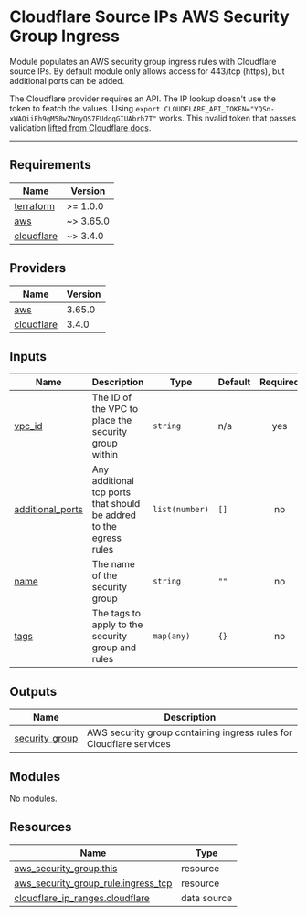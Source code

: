 # Cloudflare Source IPs AWS Security Group Ingress
<!-- BEGIN_TF_DOCS -->
Module populates an AWS security group ingress rules with Cloudflare source IPs. By default module only allows access for 443/tcp (https), but additional ports can be added.

The Cloudflare provider requires an API. The IP lookup doesn't use the token to featch the values. Using `export CLOUDFLARE_API_TOKEN="YQSn-xWAQiiEh9qM58wZNnyQS7FUdoqGIUAbrh7T"` works. This nvalid token that passes validation [lifted from Cloudflare docs](https://developers.cloudflare.com/api/).

----

## Requirements

| Name | Version |
|------|---------|
| <a name="requirement_terraform"></a> [terraform](#requirement\_terraform) | >= 1.0.0 |
| <a name="requirement_aws"></a> [aws](#requirement\_aws) | ~> 3.65.0 |
| <a name="requirement_cloudflare"></a> [cloudflare](#requirement\_cloudflare) | ~> 3.4.0 |

## Providers

| Name | Version |
|------|---------|
| <a name="provider_aws"></a> [aws](#provider\_aws) | 3.65.0 |
| <a name="provider_cloudflare"></a> [cloudflare](#provider\_cloudflare) | 3.4.0 |

## Inputs

| Name | Description | Type | Default | Required |
|------|-------------|------|---------|:--------:|
| <a name="input_vpc_id"></a> [vpc\_id](#input\_vpc\_id) | The ID of the VPC to place the security group within | `string` | n/a | yes |
| <a name="input_additional_ports"></a> [additional\_ports](#input\_additional\_ports) | Any additional tcp ports that should be addred to the egress rules | `list(number)` | `[]` | no |
| <a name="input_name"></a> [name](#input\_name) | The name of the security group | `string` | `""` | no |
| <a name="input_tags"></a> [tags](#input\_tags) | The tags to apply to the security group and rules | `map(any)` | `{}` | no |

## Outputs

| Name | Description |
|------|-------------|
| <a name="output_security_group"></a> [security\_group](#output\_security\_group) | AWS security group containing ingress rules for Cloudflare services |

## Modules

No modules.

## Resources

| Name | Type |
|------|------|
| [aws_security_group.this](https://registry.terraform.io/providers/hashicorp/aws/latest/docs/resources/security_group) | resource |
| [aws_security_group_rule.ingress_tcp](https://registry.terraform.io/providers/hashicorp/aws/latest/docs/resources/security_group_rule) | resource |
| [cloudflare_ip_ranges.cloudflare](https://registry.terraform.io/providers/cloudflare/cloudflare/latest/docs/data-sources/ip_ranges) | data source |
<!-- END_TF_DOCS -->
